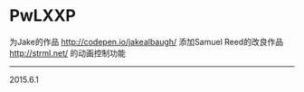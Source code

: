 # PwLXXP

为Jake的作品 http://codepen.io/jakealbaugh/ 添加Samuel Reed的改良作品 http://strml.net/ 的动画控制功能

---
2015.6.1
